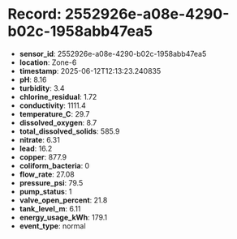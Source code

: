 # Record: 2552926e-a08e-4290-b02c-1958abb47ea5

- **sensor_id**: 2552926e-a08e-4290-b02c-1958abb47ea5
- **location**: Zone-6
- **timestamp**: 2025-06-12T12:13:23.240835
- **pH**: 8.16
- **turbidity**: 3.4
- **chlorine_residual**: 1.72
- **conductivity**: 1111.4
- **temperature_C**: 29.7
- **dissolved_oxygen**: 8.7
- **total_dissolved_solids**: 585.9
- **nitrate**: 6.31
- **lead**: 16.2
- **copper**: 877.9
- **coliform_bacteria**: 0
- **flow_rate**: 27.08
- **pressure_psi**: 79.5
- **pump_status**: 1
- **valve_open_percent**: 21.8
- **tank_level_m**: 6.11
- **energy_usage_kWh**: 179.1
- **event_type**: normal